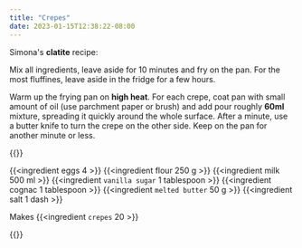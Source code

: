 ```yaml
---
title: "Crepes"
date: 2023-01-15T12:38:22-08:00
---
```


Simona's **clatite** recipe:

Mix all ingredients, leave aside for 10 minutes and fry on the pan. 
For the most fluffines, leave aside in the fridge for a few hours.

Warm up the frying pan on **high heat**.
For each crepe, coat pan with small amount of oil (use parchment paper or brush) and add pour roughly **60ml** mixture, spreading it quickly around the whole surface.
After a minute, use a butter knife to turn the crepe on the other side. Keep on the pan for another minute or less.

{{<recipe default="4" min="2" max="6">}}
    <p>
        {{<ingredient eggs 4 >}}
        {{<ingredient flour 250 g >}}
        {{<ingredient milk 500 ml >}}
        {{<ingredient `vanilla sugar` 1 tablespoon >}}
        {{<ingredient cognac 1 tablespoon >}}
        {{<ingredient `melted butter` 50 g >}}
        {{<ingredient salt 1 dash >}}
    </p>
    <p>
        Makes {{<ingredient `crepes` 20 >}}
    </p>
</div>
{{</recipe>}}
